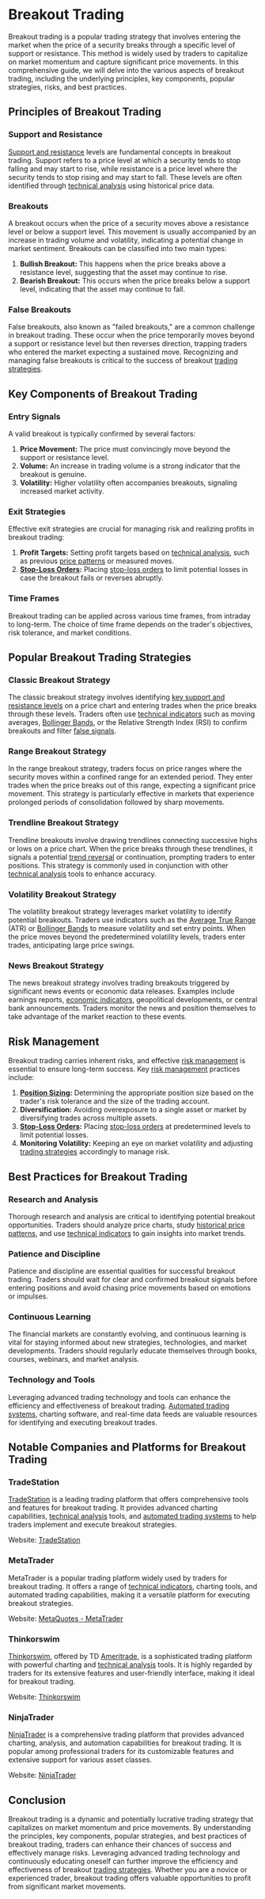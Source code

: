 # Breakout Trading

Breakout trading is a popular trading strategy that involves entering the market when the price of a security breaks through a specific level of support or resistance. This method is widely used by traders to capitalize on market momentum and capture significant price movements. In this comprehensive guide, we will delve into the various aspects of breakout trading, including the underlying principles, key components, popular strategies, risks, and best practices.

## Principles of Breakout Trading

### Support and Resistance

[Support and resistance](../s/support_and_resistance.md) levels are fundamental concepts in breakout trading. Support refers to a price level at which a security tends to stop falling and may start to rise, while resistance is a price level where the security tends to stop rising and may start to fall. These levels are often identified through [technical analysis](../t/technical_analysis.md) using historical price data.

### Breakouts

A breakout occurs when the price of a security moves above a resistance level or below a support level. This movement is usually accompanied by an increase in trading volume and volatility, indicating a potential change in market sentiment. Breakouts can be classified into two main types:

1. **Bullish Breakout:** This happens when the price breaks above a resistance level, suggesting that the asset may continue to rise.
2. **Bearish Breakout:** This occurs when the price breaks below a support level, indicating that the asset may continue to fall.

### False Breakouts

False breakouts, also known as "failed breakouts," are a common challenge in breakout trading. These occur when the price temporarily moves beyond a support or resistance level but then reverses direction, trapping traders who entered the market expecting a sustained move. Recognizing and managing false breakouts is critical to the success of breakout [trading strategies](../t/trading_strategies.md).

## Key Components of Breakout Trading

### Entry Signals

A valid breakout is typically confirmed by several factors:

1. **Price Movement:** The price must convincingly move beyond the support or resistance level.
2. **Volume:** An increase in trading volume is a strong indicator that the breakout is genuine.
3. **Volatility:** Higher volatility often accompanies breakouts, signaling increased market activity.

### Exit Strategies

Effective exit strategies are crucial for managing risk and realizing profits in breakout trading:

1. **Profit Targets:** Setting profit targets based on [technical analysis](../t/technical_analysis.md), such as previous [price patterns](../p/price_patterns.md) or measured moves.
2. **[Stop-Loss Orders](../s/stop-loss_orders.md):** Placing [stop-loss orders](../s/stop-loss_orders.md) to limit potential losses in case the breakout fails or reverses abruptly.

### Time Frames

Breakout trading can be applied across various time frames, from intraday to long-term. The choice of time frame depends on the trader's objectives, risk tolerance, and market conditions.

## Popular Breakout Trading Strategies

### Classic Breakout Strategy

The classic breakout strategy involves identifying [key support and resistance levels](../k/key_support_and_resistance_levels.md) on a price chart and entering trades when the price breaks through these levels. Traders often use [technical indicators](../t/technical_indicators.md) such as moving averages, [Bollinger Bands](../b/bollinger_bands.md), or the Relative Strength Index (RSI) to confirm breakouts and filter [false signals](../f/false_signals_in_trading.md).

### Range Breakout Strategy

In the range breakout strategy, traders focus on price ranges where the security moves within a confined range for an extended period. They enter trades when the price breaks out of this range, expecting a significant price movement. This strategy is particularly effective in markets that experience prolonged periods of consolidation followed by sharp movements.

### Trendline Breakout Strategy

Trendline breakouts involve drawing trendlines connecting successive highs or lows on a price chart. When the price breaks through these trendlines, it signals a potential [trend reversal](../t/trend_reversal.md) or continuation, prompting traders to enter positions. This strategy is commonly used in conjunction with other [technical analysis](../t/technical_analysis.md) tools to enhance accuracy.

### Volatility Breakout Strategy

The volatility breakout strategy leverages market volatility to identify potential breakouts. Traders use indicators such as the [Average True Range](../a/average_true_range_(atr).md) (ATR) or [Bollinger Bands](../b/bollinger_bands.md) to measure volatility and set entry points. When the price moves beyond the predetermined volatility levels, traders enter trades, anticipating large price swings.

### News Breakout Strategy

The news breakout strategy involves trading breakouts triggered by significant news events or economic data releases. Examples include earnings reports, [economic indicators](../e/economic_indicators.md), geopolitical developments, or central bank announcements. Traders monitor the news and position themselves to take advantage of the market reaction to these events.

## Risk Management

Breakout trading carries inherent risks, and effective [risk management](../r/risk_management.md) is essential to ensure long-term success. Key [risk management](../r/risk_management.md) practices include:

1. **[Position Sizing](../p/position_sizing.md):** Determining the appropriate position size based on the trader's risk tolerance and the size of the trading account.
2. **Diversification:** Avoiding overexposure to a single asset or market by diversifying trades across multiple assets.
3. **[Stop-Loss Orders](../s/stop-loss_orders.md):** Placing [stop-loss orders](../s/stop-loss_orders.md) at predetermined levels to limit potential losses.
4. **Monitoring Volatility:** Keeping an eye on market volatility and adjusting [trading strategies](../t/trading_strategies.md) accordingly to manage risk.

## Best Practices for Breakout Trading

### Research and Analysis

Thorough research and analysis are critical to identifying potential breakout opportunities. Traders should analyze price charts, study [historical price patterns](../h/historical_price_patterns.md), and use [technical indicators](../t/technical_indicators.md) to gain insights into market trends.

### Patience and Discipline

Patience and discipline are essential qualities for successful breakout trading. Traders should wait for clear and confirmed breakout signals before entering positions and avoid chasing price movements based on emotions or impulses.

### Continuous Learning

The financial markets are constantly evolving, and continuous learning is vital for staying informed about new strategies, technologies, and market developments. Traders should regularly educate themselves through books, courses, webinars, and market analysis.

### Technology and Tools

Leveraging advanced trading technology and tools can enhance the efficiency and effectiveness of breakout trading. [Automated trading systems](../a/automated_trading_systems.md), charting software, and real-time data feeds are valuable resources for identifying and executing breakout trades.

## Notable Companies and Platforms for Breakout Trading

### TradeStation

[TradeStation](../t/tradestation.md) is a leading trading platform that offers comprehensive tools and features for breakout trading. It provides advanced charting capabilities, [technical analysis](../t/technical_analysis.md) tools, and [automated trading systems](../a/automated_trading_systems.md) to help traders implement and execute breakout strategies.

Website: [TradeStation](https://www.tradestation.com/)

### MetaTrader

MetaTrader is a popular trading platform widely used by traders for breakout trading. It offers a range of [technical indicators](../t/technical_indicators.md), charting tools, and automated trading capabilities, making it a versatile platform for executing breakout strategies.

Website: [MetaQuotes - MetaTrader](https://www.metaquotes.net/)

### Thinkorswim

[Thinkorswim](../t/thinkorswim.md), offered by TD [Ameritrade](../a/ameritrade.md), is a sophisticated trading platform with powerful charting and [technical analysis](../t/technical_analysis.md) tools. It is highly regarded by traders for its extensive features and user-friendly interface, making it ideal for breakout trading.

Website: [Thinkorswim](https://www.tdameritrade.com/tools-and-platforms/thinkorswim.page)

### NinjaTrader

[NinjaTrader](../n/ninjatrader.md) is a comprehensive trading platform that provides advanced charting, analysis, and automation capabilities for breakout trading. It is popular among professional traders for its customizable features and extensive support for various asset classes.

Website: [NinjaTrader](https://ninjatrader.com/)

## Conclusion

Breakout trading is a dynamic and potentially lucrative trading strategy that capitalizes on market momentum and price movements. By understanding the principles, key components, popular strategies, and best practices of breakout trading, traders can enhance their chances of success and effectively manage risks. Leveraging advanced trading technology and continuously educating oneself can further improve the efficiency and effectiveness of breakout [trading strategies](../t/trading_strategies.md). Whether you are a novice or experienced trader, breakout trading offers valuable opportunities to profit from significant market movements.